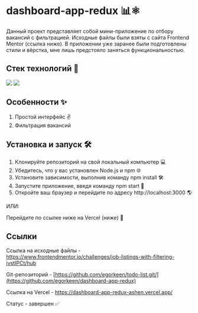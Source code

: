 # dashboard-app-redux 📊⚛️

Данный проект представляет собой мини-приложение  по отбору вакансий с фильтрацией. Исходные файлы были взяты с сайта Frontend Mentor (ссылка ниже). 
В приложении уже заранее были подготовлены стили и вёрстка, мне лишь предстояло заняться функциональностью.

## Стек технологий 🔨

<img src="https://img.shields.io/badge/React-61DAFB?style=for-the-badge&logo=react&logoColor=white"/> <img src="https://img.shields.io/badge/redux-764ABC?style=for-the-badge&logo=redux&logoColor=white"/>

## Особенности ✨

1. Простой интерфейс ✌
2. Фильтрация вакансий

## Установка и запуск 🛠️

1. Клонируйте репозиторий на свой локальный компьютер 💻
2. Убедитесь, что у вас установлен Node.js и npm 🌐
3. Установите зависимости, выполнив команду npm install 🛠️
4. Запустите приложение, введя команду npm start 🏁
5. Откройте ваш браузер и перейдите по адресу http://localhost:3000 🌎

ИЛИ:

Перейдите по ссылке ниже на Vercel (ниже) 🔗

## Ссылки

Ссылка на исходные файлы - https://www.frontendmentor.io/challenges/job-listings-with-filtering-ivstIPCt/hub

Git-репозиторий - [https://github.com/egorkeen/todo-list.git/](https://github.com/egorkeen/dashboard-app-redux)

Ссылка на Vercel - https://dashboard-app-redux-ashen.vercel.app/

Статус - завершен ✅
